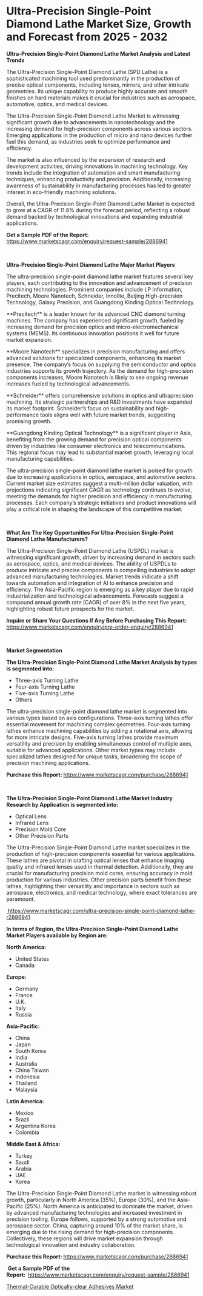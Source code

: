 <p><h1>Ultra-Precision Single-Point Diamond Lathe Market Size, Growth and Forecast from 2025 - 2032</h1></p><p><strong>Ultra-Precision Single-Point Diamond Lathe Market Analysis and Latest Trends</strong></p>
<p><p>The Ultra-Precision Single-Point Diamond Lathe (SPD Lathe) is a sophisticated machining tool used predominantly in the production of precise optical components, including lenses, mirrors, and other intricate geometries. Its unique capability to produce highly accurate and smooth finishes on hard materials makes it crucial for industries such as aerospace, automotive, optics, and medical devices.</p><p>The Ultra-Precision Single-Point Diamond Lathe Market is witnessing significant growth due to advancements in nanotechnology and the increasing demand for high-precision components across various sectors. Emerging applications in the production of micro and nano devices further fuel this demand, as industries seek to optimize performance and efficiency.</p><p>The market is also influenced by the expansion of research and development activities, driving innovations in machining technology. Key trends include the integration of automation and smart manufacturing techniques, enhancing productivity and precision. Additionally, increasing awareness of sustainability in manufacturing processes has led to greater interest in eco-friendly machining solutions.</p><p>Overall, the Ultra-Precision Single-Point Diamond Lathe Market is expected to grow at a CAGR of 11.8% during the forecast period, reflecting a robust demand backed by technological innovations and expanding industrial applications.</p></p>
<p><strong>Get a Sample PDF of the Report:&nbsp;</strong> <a href="https://www.marketscagr.com/enquiry/request-sample/2886941?utm_campaign=3127&utm_medium=2&utm_source=Github&utm_content=ia&utm_term=13032025&utm_id=ultra-precision-single-point-diamond-lathe">https://www.marketscagr.com/enquiry/request-sample/2886941</a></p>
<p>&nbsp;</p>
<p><strong>Ultra-Precision Single-Point Diamond Lathe Major Market Players</strong></p>
<p><p>The ultra-precision single-point diamond lathe market features several key players, each contributing to the innovation and advancement of precision machining technologies. Prominent companies include LP Information, Precitech, Moore Nanotech, Schneider, Innolite, Beijing High-precision Technology, Galaxy Precision, and Guangdong Kinding Optical Technology.</p><p>**Precitech** is a leader known for its advanced CNC diamond turning machines. The company has experienced significant growth, fueled by increasing demand for precision optics and micro-electromechanical systems (MEMS). Its continuous innovation positions it well for future market expansion.</p><p>**Moore Nanotech** specializes in precision manufacturing and offers advanced solutions for specialized components, enhancing its market presence. The company’s focus on supplying the semiconductor and optics industries supports its growth trajectory. As the demand for high-precision components increases, Moore Nanotech is likely to see ongoing revenue increases fueled by technological advancements.</p><p>**Schneider** offers comprehensive solutions in optics and ultraprecision machining. Its strategic partnerships and R&D investments have expanded its market footprint. Schneider’s focus on sustainability and high-performance tools aligns well with future market trends, suggesting promising growth.</p><p>**Guangdong Kinding Optical Technology** is a significant player in Asia, benefiting from the growing demand for precision optical components driven by industries like consumer electronics and telecommunications. This regional focus may lead to substantial market growth, leveraging local manufacturing capabilities.</p><p>The ultra-precision single-point diamond lathe market is poised for growth due to increasing applications in optics, aerospace, and automotive sectors. Current market size estimates suggest a multi-million dollar valuation, with projections indicating significant CAGR as technology continues to evolve, meeting the demands for higher precision and efficiency in manufacturing processes. Each company’s strategic initiatives and product innovations will play a critical role in shaping the landscape of this competitive market.</p></p>
<p>&nbsp;</p>
<p><strong>What Are The Key Opportunities For Ultra-Precision Single-Point Diamond Lathe Manufacturers?</strong></p>
<p><p>The Ultra-Precision Single-Point Diamond Lathe (USPDL) market is witnessing significant growth, driven by increasing demand in sectors such as aerospace, optics, and medical devices. The ability of USPDLs to produce intricate and precise components is compelling industries to adopt advanced manufacturing technologies. Market trends indicate a shift towards automation and integration of AI to enhance precision and efficiency. The Asia-Pacific region is emerging as a key player due to rapid industrialization and technological advancements. Forecasts suggest a compound annual growth rate (CAGR) of over 8% in the next five years, highlighting robust future prospects for the market.</p></p>
<p><strong>Inquire or Share Your Questions If Any Before Purchasing This Report:</strong> <a href="https://www.marketscagr.com/enquiry/pre-order-enquiry/2886941?utm_campaign=3127&utm_medium=2&utm_source=Github&utm_content=ia&utm_term=13032025&utm_id=ultra-precision-single-point-diamond-lathe">https://www.marketscagr.com/enquiry/pre-order-enquiry/2886941</a></p>
<p>&nbsp;</p>
<p><strong>Market Segmentation</strong></p>
<p><strong>The Ultra-Precision Single-Point Diamond Lathe Market Analysis by types is segmented into:</strong></p>
<p><ul><li>Three-axis Turning Lathe</li><li>Four-axis Turning Lathe</li><li>Five-axis Turning Lathe</li><li>Others</li></ul></p>
<p><p>The ultra-precision single-point diamond lathe market is segmented into various types based on axis configurations. Three-axis turning lathes offer essential movement for machining complex geometries. Four-axis turning lathes enhance machining capabilities by adding a rotational axis, allowing for more intricate designs. Five-axis turning lathes provide maximum versatility and precision by enabling simultaneous control of multiple axes, suitable for advanced applications. Other market types may include specialized lathes designed for unique tasks, broadening the scope of precision machining applications.</p></p>
<p><strong>Purchase this Report:&nbsp;</strong><a href="https://www.marketscagr.com/purchase/2886941?utm_campaign=3127&utm_medium=2&utm_source=Github&utm_content=ia&utm_term=13032025&utm_id=ultra-precision-single-point-diamond-lathe">https://www.marketscagr.com/purchase/2886941</a></p>
<p>&nbsp;</p>
<p><strong>The Ultra-Precision Single-Point Diamond Lathe Market Industry Research by Application is segmented into:</strong></p>
<p><ul><li>Optical Lens</li><li>Infrared Lens</li><li>Precision Mold Core</li><li>Other Precision Parts</li></ul></p>
<p><p>The Ultra-Precision Single-Point Diamond Lathe market specializes in the production of high-precision components essential for various applications. These lathes are pivotal in crafting optical lenses that enhance imaging quality and infrared lenses used in thermal detection. Additionally, they are crucial for manufacturing precision mold cores, ensuring accuracy in mold production for various industries. Other precision parts benefit from these lathes, highlighting their versatility and importance in sectors such as aerospace, electronics, and medical technology, where exact tolerances are paramount.</p></p>
<p><a href="https://www.marketscagr.com/ultra-precision-single-point-diamond-lathe-r2886941?utm_campaign=3127&utm_medium=2&utm_source=Github&utm_content=ia&utm_term=13032025&utm_id=ultra-precision-single-point-diamond-lathe">&nbsp;https://www.marketscagr.com/ultra-precision-single-point-diamond-lathe-r2886941</a></p>
<p><strong>In terms of Region, the Ultra-Precision Single-Point Diamond Lathe Market Players available by Region are:</strong></p>
<p>
    <p> <strong> North America: </strong>
        <ul>
            <li>United States</li>
            <li>Canada</li>
        </ul>
        </p> 
    <p> <strong> Europe: </strong>
        <ul>
            <li>Germany</li>
            <li>France</li>
            <li>U.K.</li>
            <li>Italy</li>
            <li>Russia</li>
        </ul>
        </p> 
    <p> <strong> Asia-Pacific: </strong>
        <ul>
            <li>China</li>
            <li>Japan</li>
            <li>South Korea</li>
            <li>India</li>
            <li>Australia</li>
            <li>China Taiwan</li>
            <li>Indonesia</li>
            <li>Thailand</li>
            <li>Malaysia</li>
        </ul>
        </p> 
    <p> <strong> Latin America: </strong>
        <ul>
            <li>Mexico</li>
            <li>Brazil</li>
            <li>Argentina Korea</li>
            <li>Colombia</li>
        </ul>
        </p> 
    <p> <strong> Middle East & Africa: </strong>
        <ul>
            <li>Turkey</li>
            <li>Saudi</li>
            <li>Arabia</li>
            <li>UAE</li>
            <li>Korea</li>
        </ul>
    </p>
    </p>
<p><p>The Ultra-Precision Single-Point Diamond Lathe market is witnessing robust growth, particularly in North America (35%), Europe (30%), and the Asia-Pacific (25%). North America is anticipated to dominate the market, driven by advanced manufacturing technologies and increased investment in precision tooling. Europe follows, supported by a strong automotive and aerospace sector. China, capturing around 10% of the market share, is emerging due to the rising demand for high-precision components. Collectively, these regions will drive market expansion through technological innovation and industry collaboration.</p></p>
<p><strong>Purchase this Report: </strong><a href="https://www.marketscagr.com/purchase/2886941?utm_campaign=3127&utm_medium=2&utm_source=Github&utm_content=ia&utm_term=13032025&utm_id=ultra-precision-single-point-diamond-lathe">https://www.marketscagr.com/purchase/2886941</a></p>
<p>&nbsp;<strong>Get a Sample PDF of the Report:&nbsp;&nbsp;</strong><a href="https://www.marketscagr.com/enquiry/request-sample/2886941?utm_campaign=3127&utm_medium=2&utm_source=Github&utm_content=ia&utm_term=13032025&utm_id=ultra-precision-single-point-diamond-lathe">https://www.marketscagr.com/enquiry/request-sample/2886941</a></p>
<p><strong></strong></p>
<p><p><a href="https://github.com/saklpelzami95/Market-Research-Report-List-1/blob/main/thermal-curable-optically-clear-adhesives-market.md?utm_campaign=3127&utm_medium=2&utm_source=Github&utm_content=ia&utm_term=13032025&utm_id=ultra-precision-single-point-diamond-lathe">Thermal-Curable Optically-clear Adhesives Market</a></p></p>